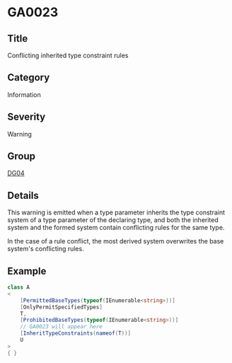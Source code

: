 # GA0023

## Title
Conflicting inherited type constraint rules

## Category
Information

## Severity
Warning

## Group
[DG04](groups/DG04.md)

## Details
This warning is emitted when a type parameter inherits the type constraint system of a type parameter of the declaring type, and both the inherited system and the formed system contain conflicting rules for the same type.

In the case of a rule conflict, the most derived system overwrites the base system's conflicting rules.

## Example
```csharp
class A
<
    [PermittedBaseTypes(typeof(IEnumerable<string>))]
    [OnlyPermitSpecifiedTypes]
    T,
    [ProhibitedBaseTypes(typeof(IEnumerable<string>))]
    // GA0023 will appear here
    [InheritTypeConstraints(nameof(T))]
    U
>
{ }
```
